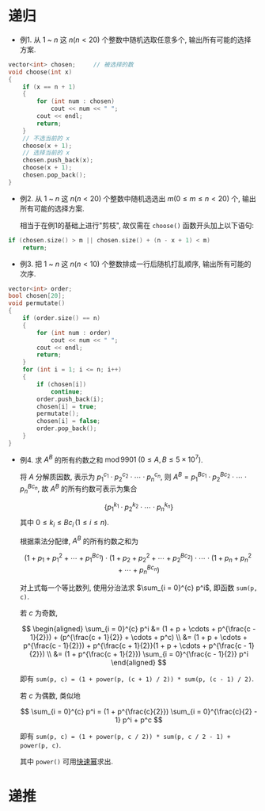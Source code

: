 # 递归

* 例1. 从 $1$ ~ $n$ 这 $n (n < 20)$ 个整数中随机选取任意多个, 输出所有可能的选择方案.

```c++
vector<int> chosen;     // 被选择的数
void choose(int x)
{
    if (x == n + 1)
    {
        for (int num : chosen)
            cout << num << " ";
        cout << endl;
        return;
    }
    // 不选当前的 x
    choose(x + 1);
    // 选择当前的 x
    chosen.push_back(x);
    choose(x + 1);
    chosen.pop_back();
}
```

* 例2. 从 $1$ ~ $n$ 这 $n (n < 20)$ 个整数中随机选选出 $m(0 \leqslant m \leqslant n < 20)$ 个, 输出所有可能的选择方案.
  
  相当于在例1的基础上进行"剪枝", 故仅需在 `choose()` 函数开头加上以下语句:

```c++
if (chosen.size() > m || chosen.size() + (n - x + 1) < m)
    return;
```

* 例3. 把 $1$ ~ $n$ 这 $n (n < 10)$ 个整数排成一行后随机打乱顺序, 输出所有可能的次序.

```c++
vector<int> order;
bool chosen[20];
void permutate()
{
    if (order.size() == n)
    {
        for (int num : order)
            cout << num << " ";
        cout << endl;
        return;
    }
    for (int i = 1; i <= n; i++)
    {
        if (chosen[i])
            continue;
        order.push_back(i);
        chosen[i] = true;
        permutate();
        chosen[i] = false;
        order.pop_back();
    }
}
```

* 例4. 求 $A^B$ 的所有约数之和 $\mathrm{mod} \, 9901 \; (0 \leqslant A, B \leqslant 5 \times 10^7)$.
  
  将 $A$ 分解质因数, 表示为 $p_{1}^{c_1} \cdot p_{2}^{c_2} \cdot \cdots \cdot p_{n}^{c_n}$, 则 $A^B = p_{1}^{Bc_1} \cdot p_{2}^{Bc_2} \cdot \cdots \cdot p_{n}^{Bc_n}$, 故 $A^B$ 的所有约数可表示为集合

  $$
  \{p_{1}^{k_1} \cdot p_{2}^{k_2} \cdot \cdots \cdot p_{n}^{k_n}\}
  $$
  其中 $0 \leqslant k_i \leqslant Bc_i \, (1 \leqslant i \leqslant n)$.

  根据乘法分配律, $A^B$ 的所有约数之和为

  $$
  (1 + p_1 + p_{1}^{2} + \cdots + p_{1}^{Bc_1}) \cdot (1 + p_2 + p_{2}^{2} + \cdots + p_{2}^{Bc_2}) \cdot \cdots \cdot (1 + p_n + p_{n}^{2} + \cdots + p_{n}^{Bc_n})
  $$

  对上式每一个等比数列, 使用分治法求 $\sum_{i = 0}^{c} p^i$, 即函数 `sum(p, c)`.

  若 $c$ 为奇数,

  $$
  \begin{aligned}
      \sum_{i = 0}^{c} p^i &= (1 + p + \cdots + p^{\frac{c - 1}{2}}) + (p^{\frac{c + 1}{2}} + \cdots + p^c) \\
      &= (1 + p + \cdots + p^{\frac{c - 1}{2}}) + p^{\frac{c + 1}{2}}(1 + p + \cdots + p^{\frac{c - 1}{2}}) \\
      &= (1 + p^{\frac{c + 1}{2}}) \sum_{i = 0}^{\frac{c - 1}{2}} p^i
  \end{aligned}
  $$

  即有 `sum(p, c) = (1 + power(p, (c + 1) / 2)) * sum(p, (c - 1) / 2)`.

  若 $c$ 为偶数, 类似地

  $$
  \sum_{i = 0}^{c} p^i = (1 + p^{\frac{c}{2}}) \sum_{i = 0}^{\frac{c}{2} - 1} p^i + p^c
  $$

  即有 `sum(p, c) = (1 + power(p, c / 2)) * sum(p, c / 2 - 1) + power(p, c)`.

  其中 `power()` 可用[快速幂](0x01位运算.md#快速幂)求出.


# 递推